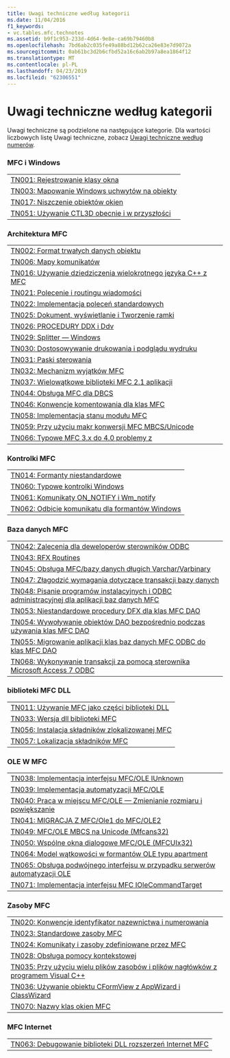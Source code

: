 ```yaml
---
title: Uwagi techniczne według kategorii
ms.date: 11/04/2016
f1_keywords:
- vc.tables.mfc.technotes
ms.assetid: b9f1c953-233d-4d64-9e8e-ca69b79460b8
ms.openlocfilehash: 7bd6ab2c035fe49a88bd12b62ca26e83e7d9072a
ms.sourcegitcommit: 0ab61bc3d2b6cfbd52a16c6ab2b97a8ea1864f12
ms.translationtype: MT
ms.contentlocale: pl-PL
ms.lasthandoff: 04/23/2019
ms.locfileid: "62306551"
---
```

# <a name="technical-notes-by-category"></a>Uwagi techniczne według kategorii

Uwagi techniczne są podzielone na następujące kategorie. Dla wartości liczbowych listę Uwagi techniczne, zobacz [Uwagi techniczne według numerów](../mfc/technical-notes-by-number.md).

### <a name="mfc-and-windows"></a>MFC i Windows

||
|-|
|[TN001: Rejestrowanie klasy okna](../mfc/tn001-window-class-registration.md)|
|[TN003: Mapowanie Windows uchwytów na obiekty](../mfc/tn003-mapping-of-windows-handles-to-objects.md)|
|[TN017: Niszczenie obiektów okien](../mfc/tn017-destroying-window-objects.md)|
|[TN051: Używanie CTL3D obecnie i w przyszłości](../mfc/tn051-using-ctl3d-now-and-in-the-future.md)|

### <a name="mfc-architecture"></a>Architektura MFC

||
|-|
|[TN002: Format trwałych danych obiektu](../mfc/tn002-persistent-object-data-format.md)|
|[TN006: Mapy komunikatów](../mfc/tn006-message-maps.md)|
|[TN016: Używanie dziedziczenia wielokrotnego języka C++ z MFC](../mfc/tn016-using-cpp-multiple-inheritance-with-mfc.md)|
|[TN021: Polecenie i routingu wiadomości](../mfc/tn021-command-and-message-routing.md)|
|[TN022: Implementacja poleceń standardowych](../mfc/tn022-standard-commands-implementation.md)|
|[TN025: Dokument, wyświetlanie i Tworzenie ramki](../mfc/tn025-document-view-and-frame-creation.md)|
|[TN026: PROCEDURY DDX i Ddv](../mfc/tn026-ddx-and-ddv-routines.md)|
|[TN029: Splitter — Windows](../mfc/tn029-splitter-windows.md)|
|[TN030: Dostosowywanie drukowania i podglądu wydruku](../mfc/tn030-customizing-printing-and-print-preview.md)|
|[TN031: Paski sterowania](../mfc/tn031-control-bars.md)|
|[TN032: Mechanizm wyjątków MFC](../mfc/tn032-mfc-exception-mechanism.md)|
|[TN037: Wielowątkowe biblioteki MFC 2.1 aplikacji](../mfc/tn037-multithreaded-mfc-2-1-applications.md)|
|[TN044: Obsługa MFC dla DBCS](../mfc/tn044-mfc-support-for-dbcs.md)|
|[TN046: Konwencje komentowania dla klas MFC](../mfc/tn046-commenting-conventions-for-the-mfc-classes.md)|
|[TN058: Implementacja stanu modułu MFC](../mfc/tn058-mfc-module-state-implementation.md)|
|[TN059: Przy użyciu makr konwersji MFC MBCS/Unicode](../mfc/tn059-using-mfc-mbcs-unicode-conversion-macros.md)|
|[TN066: Typowe MFC 3.x do 4.0 problemy z](../mfc/tn066-common-mfc-3-x-to-4-0-porting-issues.md)|

### <a name="mfc-controls"></a>Kontrolki MFC

||
|-|
|[TN014: Formanty niestandardowe](../mfc/tn014-custom-controls.md)|
|[TN060: Typowe kontrolki Windows](../mfc/tn060-the-new-windows-common-controls.md)|
|[TN061: Komunikaty ON_NOTIFY i Wm_notify](../mfc/tn061-on-notify-and-wm-notify-messages.md)|
|[TN062: Odbicie komunikatu dla formantów Windows](../mfc/tn062-message-reflection-for-windows-controls.md)|

### <a name="mfc-database"></a>Baza danych MFC

||
|-|
|[TN042: Zalecenia dla deweloperów sterowników ODBC](../mfc/tn042-odbc-driver-developer-recommendations.md)|
|[TN043: RFX Routines](../mfc/tn043-rfx-routines.md)|
|[TN045: Obsługa MFC/bazy danych długich Varchar/Varbinary](../mfc/tn045-mfc-database-support-for-long-varchar-varbinary.md)|
|[TN047: Złagodzić wymagania dotyczące transakcji bazy danych](../mfc/tn047-relaxing-database-transaction-requirements.md)|
|[TN048: Pisanie programów instalacyjnych i ODBC administracyjnej dla aplikacji baz danych MFC](../mfc/tn048-writing-odbc-setup-and-administration-programs.md)|
|[TN053: Niestandardowe procedury DFX dla klas MFC DAO](../mfc/tn053-custom-dfx-routines-for-dao-database-classes.md)|
|[TN054: Wywoływanie obiektów DAO bezpośrednio podczas używania klas MFC DAO](../mfc/tn054-calling-dao-directly-while-using-mfc-dao-classes.md)|
|[TN055: Migrowanie aplikacji klas baz danych MFC ODBC do klas MFC DAO](../mfc/tn055-migrating-mfc-odbc-database-class-applications-to-mfc-dao-classes.md)|
|[TN068: Wykonywanie transakcji za pomocą sterownika Microsoft Access 7 ODBC](../mfc/tn068-performing-transactions-with-the-microsoft-access-7-odbc-driver.md)|

### <a name="mfc-dlls"></a>biblioteki MFC DLL

||
|-|
|[TN011: Używanie MFC jako części biblioteki DLL](../mfc/tn011-using-mfc-as-part-of-a-dll.md)|
|[TN033: Wersja dll biblioteki MFC](../mfc/tn033-dll-version-of-mfc.md)|
|[TN056: Instalacja składników zlokalizowanej MFC](../mfc/tn056-installation-of-localized-mfc-components.md)|
|[TN057: Lokalizacja składników MFC](../mfc/tn057-localization-of-mfc-components.md)|

### <a name="mfc-ole"></a>OLE W MFC

||
|-|
|[TN038: Implementacja interfejsu MFC/OLE IUnknown](../mfc/tn038-mfc-ole-iunknown-implementation.md)|
|[TN039: Implementacja automatyzacji MFC/OLE](../mfc/tn039-mfc-ole-automation-implementation.md)|
|[TN040: Praca w miejscu MFC/OLE — Zmienianie rozmiaru i powiększanie](../mfc/tn040-mfc-ole-in-place-resizing-and-zooming.md)|
|[TN041: MIGRACJA Z MFC/Ole1 do MFC/OLE2](../mfc/tn041-mfc-ole1-migration-to-mfc-ole-2.md)|
|[TN049: MFC/OLE MBCS na Unicode (Mfcans32)](../mfc/tn049-mfc-ole-mbcs-to-unicode-translation-layer-mfcans32.md)|
|[TN050: Wspólne okna dialogowe MFC/OLE (MFCUIx32)](../mfc/tn050-mfc-ole-common-dialogs-mfcuix32.md)|
|[TN064: Model wątkowości w formantów OLE typu apartment](../mfc/tn064-apartment-model-threading-in-activex-controls.md)|
|[TN065: Obsługa podwójnego interfejsu w przypadku serwerów automatyzacji OLE](../mfc/tn065-dual-interface-support-for-ole-automation-servers.md)|
|[TN071: Implementacja interfejsu MFC IOleCommandTarget](../mfc/tn071-mfc-iolecommandtarget-implementation.md)|

### <a name="mfc-resources"></a>Zasoby MFC

||
|-|
|[TN020: Konwencje identyfikator nazewnictwa i numerowania](../mfc/tn020-id-naming-and-numbering-conventions.md)|
|[TN023: Standardowe zasoby MFC](../mfc/tn023-standard-mfc-resources.md)|
|[TN024: Komunikaty i zasoby zdefiniowane przez MFC](../mfc/tn024-mfc-defined-messages-and-resources.md)|
|[TN028: Obsługa pomocy kontekstowej](../mfc/tn028-context-sensitive-help-support.md)|
|[TN035: Przy użyciu wielu plików zasobów i plików nagłówków z programem Visual C++](../mfc/tn035-using-multiple-resource-files-and-header-files-with-visual-cpp.md)|
|[TN036: Używanie obiektu CFormView z AppWizard i ClassWizard](../mfc/tn036-using-cformview-with-appwizard-and-classwizard.md)|
|[TN070: Nazwy klas okien MFC](../mfc/tn070-mfc-window-class-names.md)|

### <a name="mfc-internet"></a>MFC Internet

||
|-|
|[TN063: Debugowanie biblioteki DLL rozszerzeń Internet MFC](../mfc/tn063-debugging-internet-extension-dlls.md)|

